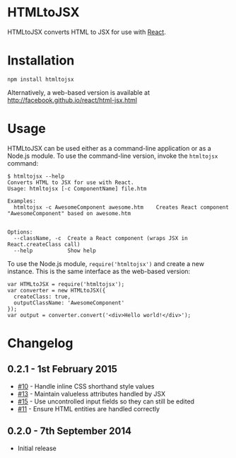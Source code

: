 HTMLtoJSX
=========

HTMLtoJSX converts HTML to JSX for use with [React](facebook.github.io/react/).

Installation
============

```
npm install htmltojsx
```

Alternatively, a web-based version is available at http://facebook.github.io/react/html-jsx.html

Usage
=====
HTMLtoJSX can be used either as a command-line application or as a Node.js module. To use the command-line version, invoke the `htmltojsx` command:

```
$ htmltojsx --help
Converts HTML to JSX for use with React.
Usage: htmltojsx [-c ComponentName] file.htm

Examples:
  htmltojsx -c AwesomeComponent awesome.htm    Creates React component "AwesomeComponent" based on awesome.htm


Options:
  --className, -c  Create a React component (wraps JSX in React.createClass call)
  --help           Show help
```

To use the Node.js module, `require('htmltojsx')` and create a new instance. This is the same interface as the web-based version:

```
var HTMLtoJSX = require('htmltojsx');
var converter = new HTMLtoJSX({
  createClass: true,
  outputClassName: 'AwesomeComponent'
});
var output = converter.convert('<div>Hello world!</div>');
```

Changelog
=========
0.2.1 - 1st February 2015
-------------------------
 - [#10](https://github.com/reactjs/react-magic/pull/10) - Handle inline CSS
   shorthand style values
 - [#13](https://github.com/reactjs/react-magic/pull/13) - Maintain valueless
   attributes handled by JSX
 - [#15](https://github.com/reactjs/react-magic/pull/15) - Use uncontrolled
   input fields so they can still be edited
 - [#11](https://github.com/reactjs/react-magic/issues/11) - Ensure HTML
   entities are handled correctly

0.2.0 - 7th September 2014
--------------------------
 - Initial release
